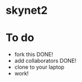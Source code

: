 skynet2
=======

# To do

* fork this DONE!
* add collaborators  DONE!
* clone to your laptop
* work!
